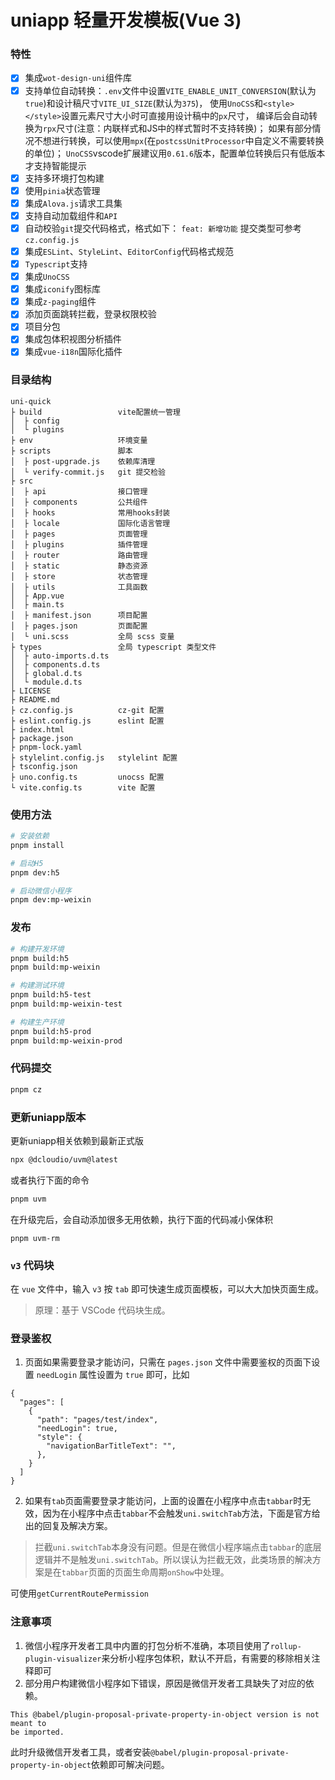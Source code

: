 # uniapp 轻量开发模板(Vue 3)

### 特性

- [x] 集成`wot-design-uni`组件库
- [x] 支持单位自动转换：`.env`文件中设置`VITE_ENABLE_UNIT_CONVERSION`(默认为`true`)和设计稿尺寸`VITE_UI_SIZE`(默认为`375`)，
      使用`UnoCSS`和`<style></style>`设置元素尺寸大小时可直接用设计稿中的`px`尺寸，
      编译后会自动转换为`rpx`尺寸(注意：内联样式和JS中的样式暂时不支持转换)；
      如果有部分情况不想进行转换，可以使用`mpx`(在`postcssUnitProcessor`中自定义不需要转换的单位)；
      `UnoCSS`vscode扩展建议用`0.61.6`版本，配置单位转换后只有低版本才支持智能提示
- [x] 支持多环境打包构建
- [x] 使用`pinia`状态管理
- [x] 集成`Alova.js`请求工具集
- [x] 支持自动加载组件和`API`
- [x] 自动校验`git`提交代码格式，格式如下：
      `feat: 新增功能`
      提交类型可参考`cz.config.js`
- [x] 集成`ESLint`、`StyleLint`、`EditorConfig`代码格式规范
- [x] `Typescript`支持
- [x] 集成`UnoCSS`
- [x] 集成`iconify`图标库
- [x] 集成`z-paging`组件
- [x] 添加页面跳转拦截，登录权限校验
- [x] 项目分包
- [x] 集成包体积视图分析插件
- [x] 集成`vue-i18n`国际化插件

### 目录结构
```
uni-quick
├ build                 vite配置统一管理
│  ├ config
│  └ plugins
├ env                   环境变量
├ scripts               脚本
│  ├ post-upgrade.js    依赖库清理
│  └ verify-commit.js   git 提交检验
├ src
│  ├ api                接口管理
│  ├ components         公共组件
│  ├ hooks              常用hooks封装
│  ├ locale             国际化语言管理
│  ├ pages              页面管理
│  ├ plugins            插件管理
│  ├ router             路由管理
│  ├ static             静态资源
│  ├ store              状态管理
│  ├ utils              工具函数
│  ├ App.vue
│  ├ main.ts
│  ├ manifest.json      项目配置
│  ├ pages.json         页面配置
│  └ uni.scss           全局 scss 变量
├ types                 全局 typescript 类型文件
│  ├ auto-imports.d.ts
│  ├ components.d.ts
│  ├ global.d.ts
│  └ module.d.ts
├ LICENSE
├ README.md
├ cz.config.js          cz-git 配置
├ eslint.config.js      eslint 配置
├ index.html
├ package.json
├ pnpm-lock.yaml
├ stylelint.config.js   stylelint 配置
├ tsconfig.json
├ uno.config.ts         unocss 配置
└ vite.config.ts        vite 配置
```

### 使用方法

```bash
# 安装依赖
pnpm install

# 启动H5
pnpm dev:h5

# 启动微信小程序
pnpm dev:mp-weixin
```

### 发布

```bash
# 构建开发环境
pnpm build:h5
pnpm build:mp-weixin

# 构建测试环境
pnpm build:h5-test
pnpm build:mp-weixin-test

# 构建生产环境
pnpm build:h5-prod
pnpm build:mp-weixin-prod
```

### 代码提交
```bash
pnpm cz
```

### 更新uniapp版本

更新uniapp相关依赖到最新正式版
```bash
npx @dcloudio/uvm@latest
```
或者执行下面的命令
```bash
pnpm uvm
```

在升级完后，会自动添加很多无用依赖，执行下面的代码减小保体积
```
pnpm uvm-rm
```

### `v3` 代码块
在 `vue` 文件中，输入 `v3` 按 `tab` 即可快速生成页面模板，可以大大加快页面生成。
> 原理：基于 VSCode 代码块生成。

### 登录鉴权
1. 页面如果需要登录才能访问，只需在 `pages.json` 文件中需要鉴权的页面下设置 `needLogin` 属性设置为 `true` 即可，比如
```
{
  "pages": [
    {
      "path": "pages/test/index",
      "needLogin": true,
      "style": {
        "navigationBarTitleText": "",
      },
    }
  ]
}
```

2. 如果有`tab`页面需要登录才能访问，上面的设置在小程序中点击`tabbar`时无效，因为在小程序中点击`tabbar`不会触发`uni.switchTab`方法，下面是官方给出的回复及解决方案。

> 拦截`uni.switchTab`本身没有问题。但是在微信小程序端点击`tabbar`的底层逻辑并不是触发`uni.switchTab`。所以误认为拦截无效，此类场景的解决方案是在`tabbar`页面的页面生命周期`onShow`中处理。

可使用`getCurrentRoutePermission`

### 注意事项
1. 微信小程序开发者工具中内置的打包分析不准确，本项目使用了`rollup-plugin-visualizer`来分析小程序包体积，默认不开启，有需要的移除相关注释即可
2. 部分用户构建微信小程序如下错误，原因是微信开发者工具缺失了对应的依赖。
```
This @babel/plugin-proposal-private-property-in-object version is not meant to
be imported.
```
此时升级微信开发者工具，或者安装`@babel/plugin-proposal-private-property-in-object`依赖即可解决问题。
